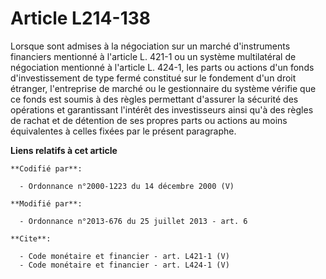 # Article L214-138

Lorsque sont admises à la négociation sur un marché d'instruments financiers mentionné à l'article L. 421-1 ou un système
multilatéral de négociation mentionné à l'article L. 424-1, les parts ou actions d'un fonds d'investissement de type fermé
constitué sur le fondement d'un droit étranger, l'entreprise de marché ou le gestionnaire du système vérifie que ce fonds est
soumis à des règles permettant d'assurer la sécurité des opérations et garantissant l'intérêt des investisseurs ainsi qu'à
des règles de rachat et de détention de ses propres parts ou actions au moins équivalentes à celles fixées par le présent
paragraphe.

**Liens relatifs à cet article**

	**Codifié par**:

	  - Ordonnance n°2000-1223 du 14 décembre 2000 (V)

	**Modifié par**:

	  - Ordonnance n°2013-676 du 25 juillet 2013 - art. 6

	**Cite**:

	  - Code monétaire et financier - art. L421-1 (V)
	  - Code monétaire et financier - art. L424-1 (V)
